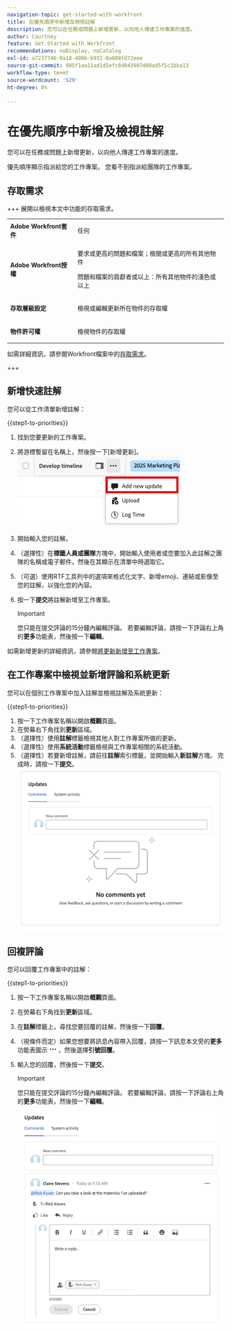 ```yaml
---
navigation-topic: get-started-with-workfront
title: 在優先順序中新增及檢視註解
description: 您可以在任務或問題上新增更新，以向他人傳達工作專案的進度。
author: Courtney
feature: Get Started with Workfront
recommendations: noDisplay, noCatalog
exl-id: a7237746-0a18-408b-b932-8a608fd72eee
source-git-commit: 985f1aa11ad1d5efc8d043907d60ad5f5c1bba13
workflow-type: tm+mt
source-wordcount: '529'
ht-degree: 0%

---
```


# 在優先順序中新增及檢視註解

您可以在任務或問題上新增更新，以向他人傳達工作專案的進度。

優先順序顯示指派給您的工作專案。 您看不到指派給團隊的工作專案。

## 存取需求

+++ 展開以檢視本文中功能的存取需求。

<table style="table-layout:auto"> 
 <col> 
 </col> 
 <col> 
 </col> 
 <tbody> 
  <tr> 
   <td role="rowheader"><strong>Adobe Workfront套件</strong></td> 
   <td> <p>任何</p> </td> 
  </tr> 
  <tr> 
   <td role="rowheader"><strong>Adobe Workfront授權</strong></td> 
   <td> 
   <p>要求或更高的問題和檔案；檢閱或更高的所有其他物件</p>
   <p>問題和檔案的貢獻者或以上：所有其他物件的淺色或以上</p> 
   </td> 
  </tr> 
  <tr> 
   <td role="rowheader"><strong>存取層級設定</strong></td> 
   <td> <p>檢視或編輯更新所在物件的存取權</p></td> 
  </tr> 
  <tr> 
   <td role="rowheader"><strong>物件許可權</strong></td> 
   <td> <p>檢視物件的存取權</p></td> 
  </tr> 
 </tbody> 
</table>

如需詳細資訊，請參閱Workfront檔案中的[存取需求](/help/quicksilver/administration-and-setup/add-users/access-levels-and-object-permissions/access-level-requirements-in-documentation.md)。

+++


## 新增快速註解

您可以從工作清單新增註解：

{{step1-to-priorities}}

1. 找到您要更新的工作專案。
1. 將游標暫留在名稱上，然後按一下[新增更新]。**&#x200B;**
   ![新增更新](assets/add-update.png)
   <!--new screen for prod ![Update](assets/update-log-upload.png)-->
1. 開始輸入您的註解。
1. （選擇性）在&#x200B;**標籤人員或團隊**&#x200B;方塊中，開始輸入使用者或您要加入此註解之團隊的名稱或電子郵件，然後在其顯示在清單中時選取它。
1. （可選）使用RTF工具列中的選項來格式化文字、新增emoji、連結或影像至您的註解，以強化您的內容。
1. 按一下&#x200B;**提交**&#x200B;將註解新增至工作專案。

   >[!IMPORTANT]
   >
   >您只能在提交評論的15分鐘內編輯評論。 若要編輯評論，請按一下評論右上角的&#x200B;**更多**&#x200B;功能表，然後按一下&#x200B;**編輯**。

如需新增更新的詳細資訊，請參閱[將更新新增至工作專案](/help/quicksilver/workfront-basics/updating-work-items-and-viewing-updates/update-work.md)。

## 在工作專案中檢視並新增評論和系統更新

您可以在個別工作專案中加入註解並檢視註解及系統更新：

{{step1-to-priorities}}

1. 按一下工作專案名稱以開啟&#x200B;**概觀**&#x200B;頁面。
1. 在熒幕右下角找到&#x200B;**更新**&#x200B;區域。
1. （選擇性）使用&#x200B;**註解**&#x200B;標籤檢視其他人對工作專案所做的更新。
1. （選擇性）使用&#x200B;**系統活動**&#x200B;標籤檢視與工作專案相關的系統活動。
1. （選擇性）若要新增註解，請前往&#x200B;**註解**&#x200B;索引標籤，並開始輸入&#x200B;**新註解**&#x200B;方塊。 完成時，請按一下&#x200B;**提交**。
   ![更新區域](assets/updates-area-in-overview.png)

## 回複評論

您可以回覆工作專案中的註解：

{{step1-to-priorities}}

1. 按一下工作專案名稱以開啟&#x200B;**概觀**&#x200B;頁面。
1. 在熒幕右下角找到&#x200B;**更新**&#x200B;區域。
1. 在&#x200B;**註解**&#x200B;標籤上，尋找您要回覆的註解，然後按一下&#x200B;**回覆**。
1. （視條件而定）如果您想要將訊息內容帶入回覆，請按一下訊息本文旁的&#x200B;**更多**&#x200B;功能表圖示![更多功能表](assets/more-icon.png)，然後選擇&#x200B;**引號回覆**。

1. 輸入您的回覆，然後按一下&#x200B;**提交**。

   >[!IMPORTANT]
   >
   >您只能在提交評論的15分鐘內編輯評論。 若要編輯評論，請按一下評論右上角的&#x200B;**更多**&#x200B;功能表，然後按一下&#x200B;**編輯**。

   ![回覆註解](assets/reply-to-comment.png)
